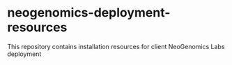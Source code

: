 # neogenomics-deployment-resources
This repository contains installation resources for client NeoGenomics Labs deployment
